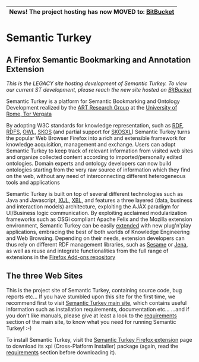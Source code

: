 | **News!** The project hosting has now **MOVED** to: [BitBucket](https://bitbucket.org/art-uniroma2/semantic-turkey/) |
|:---------------------------------------------------------------------------------------------------------------------|


# Semantic Turkey #
## A Firefox Semantic Bookmarking and Annotation Extension ##

_This is the LEGACY site hosting development of Semantic Turkey. To view our current ST development, please reach the new site hosted on [BitBucket](https://bitbucket.org/art-uniroma2/semantic-turkey/)_

Semantic Turkey is a platform for Semantic Bookmarking and Ontology Development realized by the [ART Research Group](http://art.uniroma2.it) at the [University of Rome, Tor Vergata](http://www.uniroma2.it)

By adopting W3C standards for knowledge representation, such as [RDF](http://www.w3.org/RDF/), [RDFS](http://www.w3.org/TR/rdf-schema/), [OWL](http://www.w3.org/TR/owl-features/), [SKOS](http://www.w3.org/2004/02/skos/) (and partial support for [SKOSXL](http://www.w3.org/TR/skos-reference/skos-xl.html)) Semantic Turkey turns the popular Web Browser Firefox into a rich and extensible framework for knowledge acquisition, management and exchange. Users can adopt Semantic Turkey to keep track of relevant information from visited web sites and organize collected content according to imported/personally edited ontologies. Domain experts and ontology developers can now build ontologies starting from the very raw source of information which they find on the web, without any need of interconnecting different heterogeneous tools and applications

Semantic Turkey is built on top of several different technologies such as Java and Javascript, [XUL](http://www.mozilla.org/projects/xul/), [XBL](http://www.w3.org/TR/xbl/), and features a three layered (data, business and interaction models) architecture, exploiting the AJAX paradigm for UI/Business logic communication. By exploiting acclaimed modularization frameworks such as OSGi compliant Apache Felix and the Mozilla extension environment, Semantic Turkey can be easily [extended](http://semanticturkey.uniroma2.it/?frame=Documentation&page=html/documentation/developers.xhtml) with new plug'n'play applications, embracing the best of both worlds of Knowledge Engineering and Web Browsing. Depending on their needs, extension developers can thus rely on different RDF management libraries, such as [Sesame](http://www.openrdf.org/) or [Jena](http://www.openrdf.org/), as well as reuse and integrate functionalities from the full range of extensions in the [Firefox Add-ons repository](https://addons.mozilla.org/it/firefox/)

## The three Web Sites ##

This is the project site of Semantic Turkey, containing source code, bug reports etc...
If you have stumbled upon this site for the first time, we recommend first to visit [Semantic Turkey main site](http://semanticturkey.uniroma2.it), which contains useful information such as installation requirements, documentation etc...
...and if you don't like manuals, please give at least a look to the [requirements](http://semanticturkey.uniroma2.it/documentation/#requirements) section of the main site, to know what you need for running Semantic Turkey! :-)

To install Semantic Turkey, visit the [Semantic Turkey Firefox extension](https://addons.mozilla.org/en-US/firefox/addon/8880) page to download its xpi (Cross-Platform Installer) package (again, read the [requirements](http://semanticturkey.uniroma2.it/documentation/#requirements) section before downloading it).